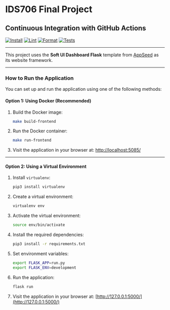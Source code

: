 # IDS706 Final Project

## Continuous Integration with GitHub Actions
[![Install](https://github.com/Reby0217/ids706-finalProject/actions/workflows/install.yml/badge.svg)](https://github.com/Reby0217/ids706-finalProject/actions/workflows/install.yml)
[![Lint](https://github.com/Reby0217/ids706-finalProject/actions/workflows/lint.yml/badge.svg)](https://github.com/Reby0217/ids706-finalProject/actions/workflows/lint.yml)
[![Format](https://github.com/Reby0217/ids706-finalProject/actions/workflows/format.yml/badge.svg)](https://github.com/Reby0217/ids706-finalProject/actions/workflows/format.yml)
[![Tests](https://github.com/Reby0217/ids706-finalProject/actions/workflows/test.yml/badge.svg)](https://github.com/Reby0217/ids706-finalProject/actions/workflows/test.yml)

---

This project uses the **Soft UI Dashboard Flask** template from [AppSeed](https://appseed.us/product/soft-ui-dashboard/flask/) as its website framework.


---

### How to Run the Application

You can set up and run the application using one of the following methods:

#### Option 1: Using Docker (Recommended)
1. Build the Docker image:
   ```bash
   make build-frontend
   ```
2. Run the Docker container:
   ```bash
   make run-frontend
   ```
3. Visit the application in your browser at: [http://localhost:5085/](http://localhost:5085/) 

---

#### Option 2: Using a Virtual Environment
1. Install `virtualenv`:
   ```bash
   pip3 install virtualenv
   ```
2. Create a virtual environment:
   ```bash
   virtualenv env
   ```
3. Activate the virtual environment:
   ```bash
   source env/bin/activate
   ```
4. Install the required dependencies:
   ```bash
   pip3 install -r requirements.txt
   ```
5. Set environment variables:
   ```bash
   export FLASK_APP=run.py
   export FLASK_ENV=development
   ```
6. Run the application:
   ```bash
   flask run
   ```
7. Visit the application in your browser at: [http://127.0.0.1:5000/](http://127.0.0.1:5000/)

